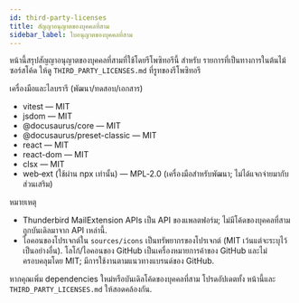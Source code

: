 ```yaml
---
id: third-party-licenses
title: สัญญาอนุญาตของบุคคลที่สาม
sidebar_label: ใบอนุญาตของบุคคลที่สาม
---
```


หน้านี้สรุปสัญญาอนุญาตของบุคคลที่สามที่ใช้โดยรีโพซิทอรีนี้ สำหรับ
รายการที่เป็นทางการในต้นไม้ซอร์สโค้ด ให้ดู `THIRD_PARTY_LICENSES.md` ที่รูทของรีโพซิทอรี

เครื่องมือและไลบรารี (พัฒนา/ทดสอบ/เอกสาร)

- vitest — MIT
- jsdom — MIT
- @docusaurus/core — MIT
- @docusaurus/preset-classic — MIT
- react — MIT
- react-dom — MIT
- clsx — MIT
- web‑ext (ใช้ผ่าน npx เท่านั้น) — MPL‑2.0 (เครื่องมือสำหรับพัฒนา; ไม่ได้แจกจ่ายมากับส่วนเสริม)

หมายเหตุ

- Thunderbird MailExtension APIs เป็น API ของแพลตฟอร์ม; ไม่มีโค้ดของบุคคลที่สามถูกบันเดิลมาจาก API เหล่านี้.
- ไอคอนของโปรเจกต์ใน `sources/icons` เป็นทรัพยากรของโปรเจกต์ (MIT เว้นแต่จะระบุไว้เป็นอย่างอื่น). โลโก้/ไอคอนของ GitHub เป็นเครื่องหมายการค้าของ GitHub และไม่ครอบคลุมโดย MIT; มีการใช้งานตามแนวทางแบรนด์ของ GitHub.

หากคุณเพิ่ม dependencies ใหม่หรือบันเดิลโค้ดของบุคคลที่สาม โปรดอัปเดตทั้ง
หน้านี้และ `THIRD_PARTY_LICENSES.md` ให้สอดคล้องกัน.

